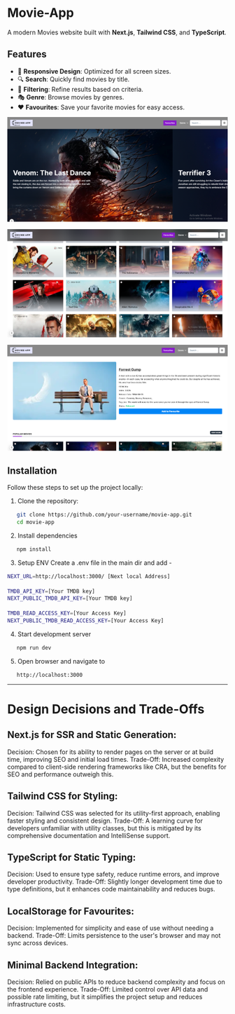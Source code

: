# Movie-App

A modern Movies website built with **Next.js**, **Tailwind CSS**, and **TypeScript**.

## Features

- 📱 **Responsive Design**: Optimized for all screen sizes.
- 🔍 **Search**: Quickly find movies by title.
- 🔎 **Filtering**: Refine results based on criteria.
- 🎭 **Genre**: Browse movies by genres.
- ❤️ **Favourites**: Save your favorite movies for easy access.


<p align="center">
<img src="https://raw.githubusercontent.com/omept/movies-app/main/src/assets/Capture.PNG">



<p align="center">
<img src="https://raw.githubusercontent.com/omept/movies-app/main/src/assets/Capture2.PNG">



<p align="center">
<img src="https://raw.githubusercontent.com/omept/movies-app/main/src/assets/Capture3.PNG">




## Installation

Follow these steps to set up the project locally:

1. Clone the repository:
```bash
   git clone https://github.com/your-username/movie-app.git
   cd movie-app

```

2. Install dependencies
```bash
   npm install

```

3. Setup ENV
Create a .env file in the main dir  and add -

```bash
NEXT_URL=http://localhost:3000/ [Next local Address]

TMDB_API_KEY=[Your TMDB key]
NEXT_PUBLIC_TMDB_API_KEY=[Your TMDB key]

TMDB_READ_ACCESS_KEY=[Your Access Key]
NEXT_PUBLIC_TMDB_READ_ACCESS_KEY=[Your Access Key]
```

4. Start development server
```bash
   npm run dev
```

5. Open browser and navigate to
```
   http://localhost:3000
```


----------------------------------------------------------------
# Design Decisions and Trade-Offs

## Next.js for SSR and Static Generation:
Decision: Chosen for its ability to render pages on the server or at build time, improving SEO and initial load times.
Trade-Off: Increased complexity compared to client-side rendering frameworks like CRA, but the benefits for SEO and performance outweigh this.

## Tailwind CSS for Styling:
Decision: Tailwind CSS was selected for its utility-first approach, enabling faster styling and consistent design.
Trade-Off: A learning curve for developers unfamiliar with utility classes, but this is mitigated by its comprehensive documentation and IntelliSense support.

## TypeScript for Static Typing:
Decision: Used to ensure type safety, reduce runtime errors, and improve developer productivity.
Trade-Off: Slightly longer development time due to type definitions, but it enhances code maintainability and reduces bugs.

## LocalStorage for Favourites:
Decision: Implemented for simplicity and ease of use without needing a backend.
Trade-Off: Limits persistence to the user's browser and may not sync across devices.

## Minimal Backend Integration:
Decision: Relied on public APIs to reduce backend complexity and focus on the frontend experience.
Trade-Off: Limited control over API data and possible rate limiting, but it simplifies the project setup and reduces infrastructure costs.